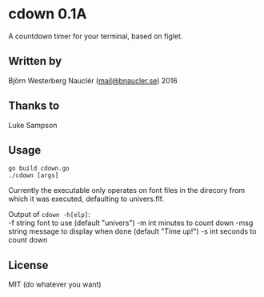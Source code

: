 # cdown 0.1A
A countdown timer for your terminal, based on figlet.

## Written by
Björn Westerberg Nauclér (mail@bnaucler.se) 2016

## Thanks to
Luke Sampson

## Usage
`go build cdown.go`  
`./cdown [args]`  

Currently the executable only operates on font files in the direcory from which it was executed, defaulting to univers.flf.

Output of `cdown -h[elp]`:  
	  -f string
			font to use (default "univers")
	  -m int
			minutes to count down
	  -msg string
			message to display when done (default "Time up!")
	  -s int
			seconds to count down

## License
MIT (do whatever you want)
